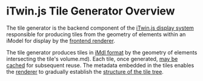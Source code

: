 # iTwin.js Tile Generator Overview

The tile generator is the backend component of the [iTwin.js display system](./overview.md) responsible for producing tiles from the geometry of elements within an iModel for display by the [frontend renderer](./frontend-overview.md).

The tile generator produces tiles in [iMdl format](./TileFormat.md) by the geometry of elements intersecting the tile's volume.md). Each tile, once generated, [may be cached](./TileCache.md) for subsequent reuse. The metadata embedded in the tiles enables the [renderer](./frontend-overview.md) to gradually establish the [structure of the tile tree](./TileTreeStructure.md).
